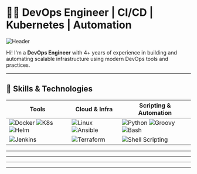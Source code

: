 # 👨‍💻 DevOps Engineer | CI/CD | Kubernetes | Automation

![Header](https://user-images.githubusercontent.com/your-image-link/banner-devops.jpg)

Hi! I'm a **DevOps Engineer** with 4+ years of experience in building and automating scalable infrastructure using modern DevOps tools and practices.

---

## 🚀 Skills & Technologies

| Tools | Cloud & Infra | Scripting & Automation |
|-------|----------------|------------------------|
| ![Docker](https://img.shields.io/badge/-Docker-2496ED?logo=docker&logoColor=white) ![K8s](https://img.shields.io/badge/-Kubernetes-326CE5?logo=kubernetes&logoColor=white) ![Helm](https://img.shields.io/badge/-Helm-0F1689?logo=helm&logoColor=white) | ![Linux](https://img.shields.io/badge/-Linux-FCC624?logo=linux&logoColor=black) ![Ansible](https://img.shields.io/badge/-Ansible-EE0000?logo=ansible&logoColor=white) | ![Python](https://img.shields.io/badge/-Python-3776AB?logo=python&logoColor=white) ![Groovy](https://img.shields.io/badge/-Groovy-4298B8?logo=apachegroovy&logoColor=white) ![Bash](https://img.shields.io/badge/-Bash-4EAA25?logo=gnubash&logoColor=white) |
| ![Jenkins](https://img.shields.io/badge/-Jenkins-D24939?logo=jenkins&logoColor=white) | ![Terraform](https://img.shields.io/badge/-Terraform-623CE4?logo=terraform&logoColor=white) | ![Shell Scripting](https://img.shields.io/badge/-Shell-FFD500?logo=gnu&logoColor=black) |

---



---


---


---

>
